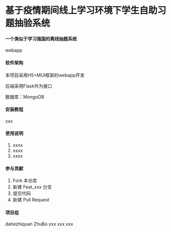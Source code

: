 # 基于疫情期间线上学习环境下学生自助习题抽验系统

#### 一个类似于学习强国的离线抽题系统

webapp

#### 软件架构

本项目采用H5+MUI框架的webapp开发

后端采用Flask作为接口

数据库：MongoDB

#### 安装教程

xxx

#### 使用说明

1. xxxx
2. xxxx
3. xxxx

#### 参与贡献

1. Fork 本仓库
2. 新建 Feat_xxx 分支
3. 提交代码
4. 新建 Pull Request

#### 项目组

dahezhiquan
ZhuBo
xxx
xxx
xxx
